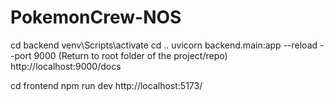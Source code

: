 # PokemonCrew-NOS

cd backend
venv\Scripts\activate
cd ..
uvicorn backend.main:app --reload --port 9000 (Return to root folder of the project/repo)
http://localhost:9000/docs

cd frontend
npm run dev
http://localhost:5173/